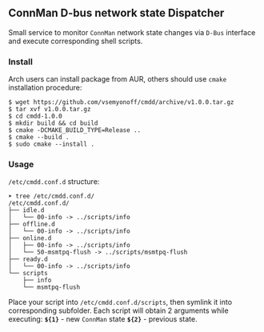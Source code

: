 ## ConnMan D-bus network state Dispatcher
Small service to monitor `ConnMan` network state changes via `D-Bus` interface and execute corresponding shell scripts.

### Install
Arch users can install package from AUR, others should use `cmake` installation procedure:
```
$ wget https://github.com/vsemyonoff/cmdd/archive/v1.0.0.tar.gz
$ tar xvf v1.0.0.tar.gz
$ cd cmdd-1.0.0
$ mkdir build && cd build
$ cmake -DCMAKE_BUILD_TYPE=Release ..
$ cmake --build .
$ sudo cmake --install .
```

### Usage
`/etc/cmdd.conf.d` structure:

```
➤ tree /etc/cmdd.conf.d/
/etc/cmdd.conf.d/
├── idle.d
│   └── 00-info -> ../scripts/info
├── offline.d
│   └── 00-info -> ../scripts/info
├── online.d
│   ├── 00-info -> ../scripts/info
│   └── 50-msmtpq-flush -> ../scripts/msmtpq-flush
├── ready.d
│   └── 00-info -> ../scripts/info
└── scripts
    ├── info
    └── msmtpq-flush
```

Place your script into `/etc/cmdd.conf.d/scripts`, then symlink it into corresponding subfolder.
Each script will obtain 2 arguments while executing: __`${1}`__ - new `ConnMan` state
__`${2}`__ - previous state.
